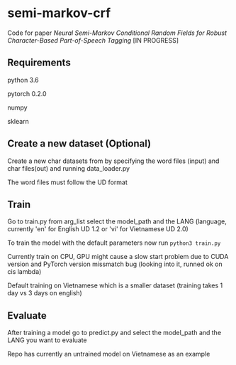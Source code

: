 # semi-markov-crf

Code for paper *Neural Semi-Markov Conditional Random Fields for Robust Character-Based Part-of-Speech Tagging* \[IN PROGRESS\]

## Requirements
python 3.6

pytorch 0.2.0

numpy

sklearn

## Create a new dataset (Optional)

Create a new char datasets from by specifying the word files (input) and char files(out) and running data_loader.py

The word files must follow the UD format

## Train

Go to train.py from arg\_list select the model\_path and the LANG (language, currently 'en' for English  UD 1.2 or 'vi' for Vietnamese UD 2.0)

To train the model with the default parameters now run `python3 train.py`

Currently train on CPU, GPU might cause a slow start problem due to CUDA version and PyTorch version missmatch bug (looking into it, runned ok on cis lambda)

Default training on Vietnamese which is a smaller dataset (training takes 1 day vs 3 days on english)

## Evaluate

After training a model go to predict.py and select the model\_path and the LANG you want to evaluate

Repo has currently an untrained model on Vietnamese as an example





